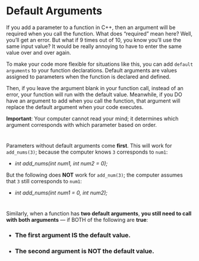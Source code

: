 # Default Arguments
If you add a parameter to a function in C++, then an argument will be required when you call the function. What does “required” mean here? Well, you’ll get an error. But what if 9 times out of 10, you know you’ll use the same input value? It would be really annoying to have to enter the same value over and over again.

To make your code more flexible for situations like this, you can add `default arguments` to your function declarations. Default arguments are values assigned to parameters when the function is declared and defined.

Then, if you leave the argument blank in your function call, instead of an error, your function will run with the default value. Meanwhile, if you DO have an argument to add when you call the function, that argument will replace the default argument when your code executes.


**Important**: Your computer cannot read your mind; it determines which argument corresponds with which parameter based on order.

# 

Parameters without default arguments come **first**. This will work for `add_nums(3)`; because the computer knows `3` corresponds to `num1`:

* _int add_nums(int num1, int num2 = 0);_

But the following does **NOT** work for `add_num(3)`; the computer assumes that `3` still corresponds to `num1`:

* _int add_nums(int num1 = 0, int num2);_

# 

Similarly, when a function has **two default arguments**, **you still need to call with both arguments** — if BOTH of the following are **true**:

* ### The first argument IS the default value.
* ### The second argument is NOT the default value.
